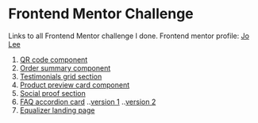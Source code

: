 # Frontend Mentor Challenge

Links to all Frontend Mentor challenge I done.
Frontend mentor profile: [Jo Lee](https://www.frontendmentor.io/profile/leeejo)


1. [QR code component](https://leeejo.github.io/FM-challenge/qr-code-component-main/)
2. [Order summary component](https://leeejo.github.io/FM-challenge/order-summary-component/)
3. [Testimonials grid section](https://leeejo.github.io/FM-challenge/testimonials-grid-section-main/)
4. [Product preview card component](https://leeejo.github.io/FM-challenge/product-preview-card-component-main/)
5. [Social proof section](https://leeejo.github.io/FM-challenge/social-proof-section-master/)
6. [FAQ accordion card](https://leeejo.github.io/FM-challenge/faq-accordion-card-main/)
..[version 1](https://leeejo.github.io/FM-challenge/faq-accordion-card-main/index.html)
..[version 2](https://leeejo.github.io/FM-challenge/faq-accordion-card-main/index-noscript.html)
7. [Equalizer landing page](https://leeejo.github.io/FM-challenge/equalizer-landing-page/)
